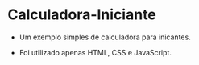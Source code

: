 # Calculadora-Iniciante

- Um exemplo simples de calculadora para inicantes.

- Foi utilizado apenas HTML, CSS e JavaScript.